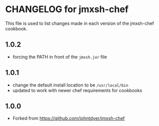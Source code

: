 # CHANGELOG for jmxsh-chef

This file is used to list changes made in each version of the jmxsh-chef cookbook.

## 1.0.2
* forcing the PATH in front of the `jmxsh.jar` file

## 1.0.1
* change the default install location to be `/usr/local/bin`
* updated to work with newer chef requirements for cookbooks

## 1.0.0
* Forked from https://github.com/johntdyer/jmxsh-chef
